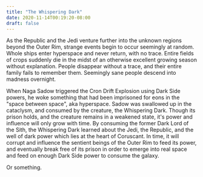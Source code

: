 ```yaml
---
title: "The Whispering Dark"
date: 2020-11-14T00:19:20-08:00
draft: false
---
```


As the Republic and the Jedi venture further into the unknown regions beyond the Outer Rim, strange events begin to occur seemingly at random. Whole ships enter hyperspace and never return, with no trace. Entire fields of crops suddenly die in the midst of an otherwise excellent growing season without explanation. People disappear without a trace, and their entire family fails to remember them. Seemingly sane people descend into madness overnight.

When Naga Sadow triggered the Cron Drift Explosion using Dark Side powers, he woke something that had been imprisoned for eons in the "space between space", aka hyperspace. Sadow was swallowed up in the cataclysm, and consumed by the creature, the Whispering Dark. Though its prison holds, and the creature remains in a weakened state, it's power and influence will only grow with time. By consuming the former Dark Lord of the Sith, the Whispering Dark learned about the Jedi, the Republic, and the well of dark power which lies at the heart of Coruscant. In time, it will corrupt and influence the sentient beings of the Outer Rim to feed its power, and eventually break free of its prison in order to emerge into real space and feed on enough Dark Side power to consume the galaxy.

Or something.